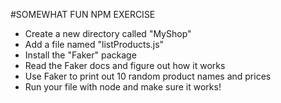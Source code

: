 #SOMEWHAT FUN NPM EXERCISE

* Create a new directory called "MyShop"
* Add a file named "listProducts.js"
* Install the "Faker" package
* Read the Faker docs and figure out how it works
* Use Faker to print out 10 random product names and prices
* Run your file with node and make sure it works!